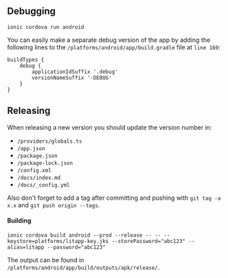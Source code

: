 ## Debugging

`ionic cordova run android`

You can easily make a separate debug version of the app by adding the following lines to the `/platforms/android/app/build.gradle` file at `line 169`: 

```
buildTypes {
    debug {
        applicationIdSuffix '.debug'
        versionNameSuffix '-DEBUG'
    }
}
```

## Releasing

When releasing a new version you should update the version number in:
- `/providers/globals.ts`
- `/app.json`
- `/package.json`
- `/package-lock.json`
- `/config.xml`
- `/docs/index.md`
- `/docs/_config.yml`

Also don't forget to add a tag after committing and pushing with `git tag -a x.x` and `git push origin --tags`.

#### Building

`ionic cordova build android --prod --release -- -- --keystore=platforms/litapp-key.jks --storePassword="abc123" --alias=litapp --password="abc123"`

The output can be found in `/platforms/android/app/build/outputs/apk/release/`.